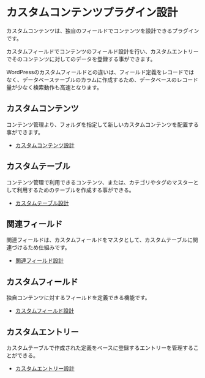 # カスタムコンテンツプラグイン設計

カスタムコンテンツは、独自のフィールドでコンテンツを設計できるプラグインです。

カスタムフィールドでコンテンツのフィールド設計を行い、カスタムエントリーでそのコンテンツに対してのデータを登録する事ができます。

WordPressのカスタムフィールドとの違いは、フィールド定義をレコードではなく、データベーステーブルのカラムに作成するため、データベースのレコード量が少なく検索動作も高速となります。

## カスタムコンテンツ
コンテンツ管理より、フォルダを指定して新しいカスタムコンテンツを配置する事ができます。
- [カスタムコンテンツ設計](./custom_contents/index)
## カスタムテーブル
コンテンツ管理で利用できるコンテンツ、または、カテゴリやタグのマスターとして利用するためのテーブルを作成する事ができる。
- [カスタムテーブル設計](./custom_tables/index)
## 関連フィールド
関連フィールドは、カスタムフィールドをマスタとして、カスタムテーブルに関連づけるため仕組みです。
- [関連フィールド設計](./custom_tables_custom_fields/index)
## カスタムフィールド
独自コンテンツに対するフィールドを定義できる機能です。
- [カスタムフィールド設計](./custom_fields/index)
## カスタムエントリー
カスタムテーブルで作成された定義をベースに登録するエントリーを管理することができる。
- [カスタムエントリー設計](./custom_entries/index)

